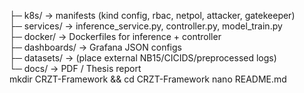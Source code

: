 ├─ k8s/           → manifests (kind config, rbac, netpol, attacker, gatekeeper)  
├─ services/      → inference_service.py, controller.py, model_train.py  
├─ docker/        → Dockerfiles for inference + controller  
├─ dashboards/    → Grafana JSON configs  
├─ datasets/      → (place external NB15/CICIDS/preprocessed logs)  
└─ docs/          → PDF / Thesis report  
mkdir CRZT-Framework && cd CRZT-Framework
nano README.md
